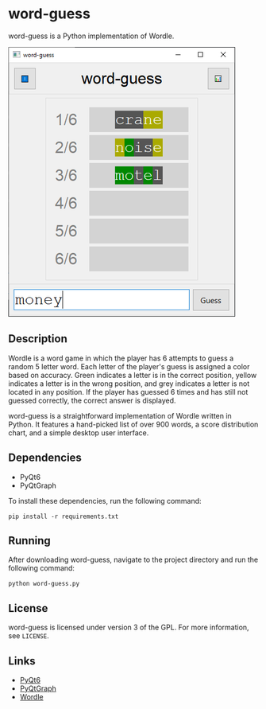 # word-guess
word-guess is a Python implementation of Wordle.

![screenshot-01](data/screenshots/screenshot-01.PNG)

## Description
Wordle is a word game in which the player has 6 attempts to guess a random 5 letter word. Each letter of the player's guess is assigned a color based on accuracy. Green indicates a letter is in the correct position, yellow indicates a letter is in the wrong position, and grey indicates a letter is not located in any position. If the player has guessed 6 times and has still not guessed correctly, the correct answer is displayed.

word-guess is a straightforward implementation of Wordle written in Python. It features a hand-picked list of over 900 words, a score distribution chart, and a simple desktop user interface.

## Dependencies
* PyQt6
* PyQtGraph

To install these dependencies, run the following command:
```
pip install -r requirements.txt
```

## Running
After downloading word-guess, navigate to the project directory and run the following command:
```
python word-guess.py
```

## License
word-guess is licensed under version 3 of the GPL. For more information, see `LICENSE`.

## Links
* [PyQt6](https://pypi.org/project/PyQt6/)
* [PyQtGraph](https://www.pyqtgraph.org/)
* [Wordle](https://www.nytimes.com/games/wordle/index.html)
